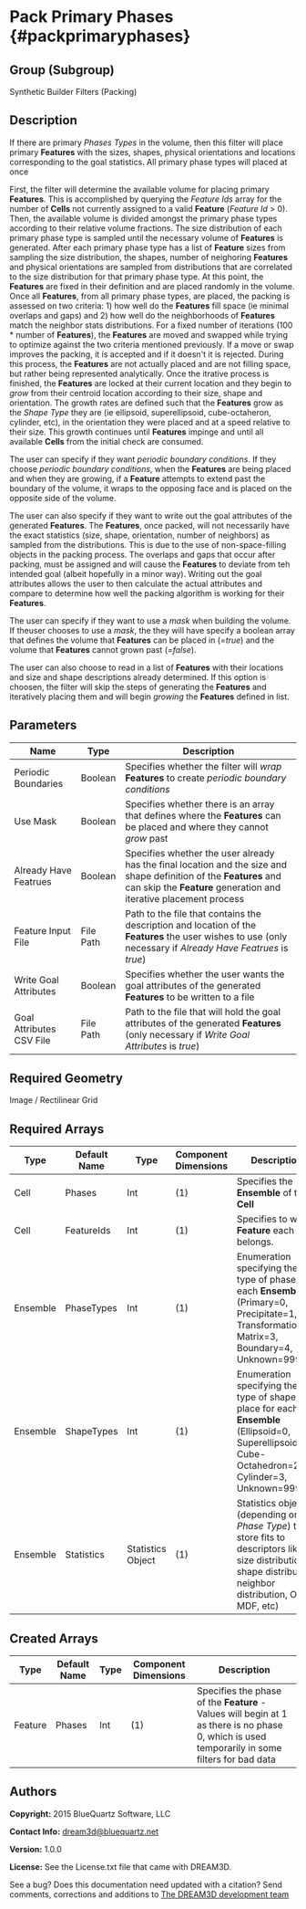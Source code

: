 Pack Primary Phases {#packprimaryphases}
======

## Group (Subgroup) ##
Synthetic Builder Filters (Packing)

## Description ##
If there are primary *Phases Types* in the volume, then this filter will place primary **Features** with the sizes, shapes, physical orientations and locations corresponding to the goal statistics.   All primary phase types will placed at once

First, the filter will determine the available volume for placing primary **Features**.  This is accomplished by querying the *Feature Ids* array for the number of **Cells** not currently assigned to a valid **Feature** (*Feature Id* > 0).  Then, the available volume is divided amongst the primary phase types according to their relative volume fractions.  The size distribution of each primary phase type is sampled until the necessary volume of **Features** is generated.  After each primary phase type has a list of **Feature** sizes from sampling the size distribution, the shapes, number of neighoring **Features** and physical orientations are sampled from distributions that are correlated to the size distribution for that primary phase type.  At this point, the **Features** are fixed in their definition and are placed randomly in the volume.  Once all **Features**, from all primary phase types, are placed, the packing is assessed on two criteria: 1) how well do the **Features** fill space (ie minimal overlaps and gaps) and 2) how well do the neighborhoods of **Features** match the neighbor stats distributions.  For a fixed number of iterations (100 * number of **Features**), the **Features** are moved and swapped while trying to optimize against the two criteria mentioned previously.  If a move or swap improves the packing, it is accepted and if it doesn't it is rejected.  During this process, the **Features** are not actually placed and are not filling space, but rather being represented analytically.  Once the itrative process is finished, the **Features** are locked at their current location and they begin to *grow* from their centroid location according to their size, shape and orientation.  The growth rates are defined such that the **Features** grow as the *Shape Type* they are (ie ellipsoid, superellipsoid, cube-octaheron, cylinder, etc), in the orientation they were placed and at a speed relative to their size.  This growth continues until **Features** impinge and until all available **Cells** from the initial check are consumed.

The user can specify if they want *periodic boundary conditions*.  If they choose *periodic boundary conditions*, when the **Features** are being placed and when they are growing, if a **Feature** attempts to extend past the boundary of the volume, it wraps to the opposing face and is placed on the opposite side of the volume.

The user can also specify if they want to write out the goal attributes of the generated **Features**.  The **Features**, once packed, will not necessarily have the exact statistics (size, shape, orientation, number of neighbors) as sampled from the distributions.  This is due to the use of non-space-filling objects in the packing process.  The overlaps and gaps that occur after packing, must be assigned and will cause the **Features** to deviate from teh intended goal (albeit hopefully in a minor way).  Writing out the goal attributes allows the user to then calculate the actual attributes and compare to determine how well the packing algorithm is working for their **Features**.

The user can specify if they want to use a *mask* when building the volume.  If theuser chooses to use a *mask*, the they will have specify a boolean array that defines the volume that **Features** can be placed in (*=true*) and the volume that **Features** cannot grown past (*=false*).  

The user can also choose to read in a list of **Features** with their locations and size and shape descriptions already determined.  If this option is choosen, the filter will skip the steps of generating the **Features** and iteratively placing them and will begin *growing* the **Features** defined in list.


## Parameters ##
| Name | Type | Description |
|------|------| ----------- |
| Periodic Boundaries | Boolean | Specifies whether the filter will *wrap* **Features** to create *periodic boundary conditions* |
| Use Mask | Boolean | Specifies whether there is an array that defines where the **Features** can be placed and where they cannot *grow* past |
| Already Have Featrues | Boolean | Specifies whether the user already has the final location and the size and shape definition of the **Features** and can skip the **Feature** generation and iterative placement process |
| Feature Input File | File Path | Path to the file that contains the description and location of the **Features** the user wishes to use (only necessary if *Already Have Featrues* is *true*) |
| Write Goal Attributes | Boolean | Specifies whether the user wants the goal attributes of the generated **Features** to be written to a file |
| Goal Attributes CSV File | File Path | Path to the file that will hold the goal attributes of the generated **Features** (only necessary if *Write Goal Attributes* is *true*) |

## Required Geometry ##
Image / Rectilinear Grid

## Required Arrays ##
| Type | Default Name | Type | Component Dimensions | Description |
|------|--------------|-------------|---------|-----|
| Cell     | Phases            | Int | (1) | Specifies the **Ensemble** of the **Cell** |
| Cell | FeatureIds | Int | (1) | Specifies to which **Feature** each **Cell** belongs. |
| Ensemble | PhaseTypes | Int | (1) | Enumeration specifying the type of phase of each **Ensemble** (Primary=0, Precipitate=1, Transformation=2, Matrix=3, Boundary=4, Unknown=999) |
| Ensemble | ShapeTypes | Int | (1) | Enumeration specifying the type of shape to place for each **Ensemble** (Ellipsoid=0, Superellipsoid=1, Cube-Octahedron=2, Cylinder=3, Unknown=999) |
| Ensemble | Statistics | Statistics Object | (1) | Statistics objects (depending on *Phase Type*) that store fits to descriptors like: size distribution, shape distribution, neighbor distribution, ODF, MDF, etc) |

## Created Arrays ##
| Type | Default Name | Type | Component Dimensions | Description |
|------|--------------|-------------|---------|-----|
| Feature | Phases | Int | (1) | Specifies the phase of the **Feature** - Values will begin at 1 as there is no phase 0, which is used temporarily in some filters for bad data|

## Authors ##

**Copyright:** 2015 BlueQuartz Software, LLC

**Contact Info:** dream3d@bluequartz.net

**Version:** 1.0.0

**License:**  See the License.txt file that came with DREAM3D.




See a bug? Does this documentation need updated with a citation? Send comments, corrections and additions to [The DREAM3D development team](mailto:dream3d@bluequartz.net?subject=Documentation%20Correction)

